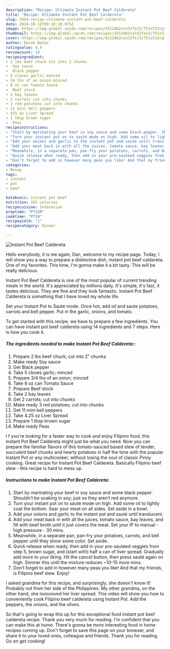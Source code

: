 ```yaml
---
description: "Recipe: Ultimate Instant Pot Beef Caldereta"
title: "Recipe: Ultimate Instant Pot Beef Caldereta"
slug: 3454-recipe-ultimate-instant-pot-beef-caldereta
date: 2019-10-12T09:10:19.875Z
image: https://img-global.cpcdn.com/recipes/d312db2ce332fe13/751x532cq70/instant-pot-beef-caldereta-recipe-main-photo.jpg
thumbnail: https://img-global.cpcdn.com/recipes/d312db2ce332fe13/751x532cq70/instant-pot-beef-caldereta-recipe-main-photo.jpg
cover: https://img-global.cpcdn.com/recipes/d312db2ce332fe13/751x532cq70/instant-pot-beef-caldereta-recipe-main-photo.jpg
author: Derek Bates
ratingvalue: 4.4
reviewcount: 14
recipeingredient:
- 2 lbs beef chuck cut into 2 chunks
-  Soy sauce
-  Black pepper
- 5 cloves garlic minced
- 34 ths of an onion minced
- 8 oz can Tomato Sauce
-  Beef stock
- 2 bay leaves
- 2 carrots cut into chunks
- 3 red potatoes cut into chunks
- 11 mini bell peppers
- 425 oz Liver Spread
- 1 tbsp brown sugar
-  Peas
recipeinstructions:
- "Start by marinating your beef in soy sauce and some black pepper. Shouldn’t be soaking in soy; just so they aren’t red anymore."
- "Turn your instant pot on to sauté mode on high. Add some oil to lightly coat the bottom. Sear your meat on all sides. Set aside in a bowl."
- "Add your onions and garlic to the instant pot and sauté until translucent."
- "Add your meat back in with all the juices, tomato sauce, bay leaves, and fill with beef broth until it just covers the meat. Set your IP to manual - high pressure - 30 mins."
- "Meanwhile, in a separate pan, pan-fry your potatoes, carrots, and bell pepper until they show some color. Set aside."
- "Quick release when ready, then add in your pre-sautéed veggies from step 5, brown sugar, and (start with) half a can of liver spread. Gradually add more to your liking. Hit the cancel button, then press sauté again on high. Simmer this until the mixture reduces ~10-15 more mins."
- "Don’t forget to add in however many peas you like! And that my friends, is Filipino beef stew. Enjoy!"
categories:
- Resep
tags:
- instant
- pot
- beef

katakunci: instant pot beef
nutrition: 265 calories
recipecuisine: Indonesian
preptime: "PT32M"
cooktime: "PT1H"
recipeyield: "1"
recipecategory: Dinner

---
```



![Instant Pot Beef Caldereta](https://img-global.cpcdn.com/recipes/d312db2ce332fe13/751x532cq70/instant-pot-beef-caldereta-recipe-main-photo.jpg)

Hello everybody, it is me again, Dan, welcome to my recipe page. Today, I will show you a way to prepare a distinctive dish, instant pot beef caldereta. One of my favorites. This time, I'm gonna make it a bit tasty. This will be really delicious.

Instant Pot Beef Caldereta is one of the most popular of current trending meals in the world. It's appreciated by millions daily. It's simple, it's fast, it tastes delicious. They are fine and they look fantastic. Instant Pot Beef Caldereta is something that I have loved my whole life.

Set your Instant Pot to Saute mode. Once hot, add oil and saute potatoes, carrots and bell pepper. Put in the garlic, onions, and tomato.


To get started with this recipe, we have to prepare a few ingredients. You can have instant pot beef caldereta using 14 ingredients and 7 steps. Here is how you cook it.

##### The ingredients needed to make Instant Pot Beef Caldereta::

1. Prepare 2 lbs beef chuck; cut into 2” chunks
1. Make ready  Soy sauce
1. Get  Black pepper
1. Take 5 cloves garlic; minced
1. Prepare 3/4 ths of an onion; minced
1. Take 8 oz can Tomato Sauce
1. Prepare  Beef stock
1. Take 2 bay leaves
1. Get 2 carrots; cut into chunks
1. Make ready 3 red potatoes; cut into chunks
1. Get 11 mini bell peppers
1. Take 4.25 oz Liver Spread
1. Prepare 1 tbsp brown sugar
1. Make ready  Peas


I f you&#39;re looking for a faster way to cook and enjoy Filipino food, this Instant Pot Beef Caldereta might just be what you need. Now you can prepare the familiar flavors of this tomato-sauced based stew of tender, succulent beef chunks and hearty potatoes in half the time with the popular Instant Pot or any multicooker, without losing the soul of classic Pinoy cooking. Great recipe for Instant Pot Beef Caldereta. Basically Filipino beef stew - this recipe is hard to mess up. 

##### Instructions to make Instant Pot Beef Caldereta:

1. Start by marinating your beef in soy sauce and some black pepper. Shouldn’t be soaking in soy; just so they aren’t red anymore.
1. Turn your instant pot on to sauté mode on high. Add some oil to lightly coat the bottom. Sear your meat on all sides. Set aside in a bowl.
1. Add your onions and garlic to the instant pot and sauté until translucent.
1. Add your meat back in with all the juices, tomato sauce, bay leaves, and fill with beef broth until it just covers the meat. Set your IP to manual - high pressure - 30 mins.
1. Meanwhile, in a separate pan, pan-fry your potatoes, carrots, and bell pepper until they show some color. Set aside.
1. Quick release when ready, then add in your pre-sautéed veggies from step 5, brown sugar, and (start with) half a can of liver spread. Gradually add more to your liking. Hit the cancel button, then press sauté again on high. Simmer this until the mixture reduces ~10-15 more mins.
1. Don’t forget to add in however many peas you like! And that my friends, is Filipino beef stew. Enjoy!


I asked grandma for this recipe, and surprisingly, she doesn&#39;t know it! Probably not from her side of the Philippines. My other grandma, on the other hand, she loooooved her liver spread. This video will show you how to conveniently cook Filipino beef caldereta using Instant Pot. Add the peppers, the onions, and the olives. 

So that's going to wrap this up for this exceptional food instant pot beef caldereta recipe. Thank you very much for reading. I'm confident that you can make this at home. There's gonna be more interesting food in home recipes coming up. Don't forget to save this page on your browser, and share it to your loved ones, colleague and friends. Thank you for reading. Go on get cooking!
